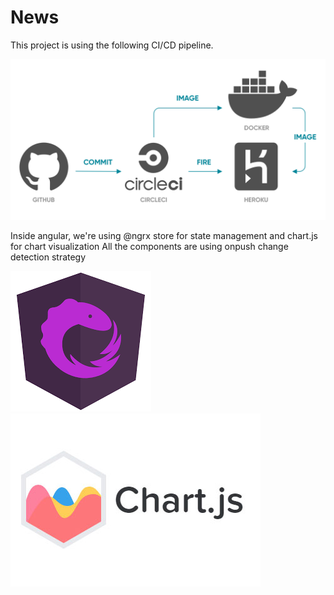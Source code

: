 # News

This project is using the following CI/CD pipeline.
 
![CI/CD](ci-cd.png)

Inside angular, we're using @ngrx store for state management and chart.js for chart visualization
All the components are using onpush change detection strategy

![state management](ngrx.png)
![data visualization](chartjs.jpg)
